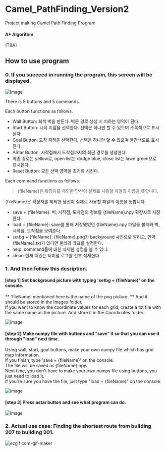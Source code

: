 # Camel_PathFinding_Version2

  
Project making Camel Path Finding Program


####  A* Algorithm

(TBA)

## How to use program
### 0. If you succeed in running the program, this screen will be displayed.


![image](https://user-images.githubusercontent.com/63496777/151313283-54ab35b8-28c8-40fe-901e-279fb09e4efd.png)

There is 5 buttons and 5 commands.

Each button functions as follows.
* Wall Button: 회색 벽을 만든다. 벽은 경로 생성 시 피하는 영역이 된다.
* Start Button: 시작 지점을 선택한다. 선택은 하나만 할 수 있으며 초록색으로 표시된다.
* Goal Button: 도착 지점을 선택한다. 선택은 하나만 할 수 있으며 빨간색으로 표시된다.
* AStar Button: 시작점에서 도착점까지의 최단 경로를 생성한다. 
* 최종 경로는 yellow로, open list는 dodge blue, close list는 lawn green으로 표시된다.
* Reset Button: 모든 선택 영역을 초기화 시킨다.

Each command functions as follows. 
> {fileName}은 확장자를 제외한 당신이 실제로 사용할 파일의 이름을 뜻합니다. 

{fileName}은 확장자를 제외한 당신이 실제로 사용할 파일의 이름을 뜻합니다.

* save + {fileName}: 벽, 시작점, 도착점의 정보를 {fileName}.npy 확장자로 저장한다.
* load + {fileName}: save를 통해 저장됐었던 {fileName}.npy 파일을 불러와 벽, 시작점, 도착점을 보여준다.
* setbg + {fileName}: {fileName}.png가 background 사진으로 깔리고, 만약 {fileName}.txt가 있다면 불러와 좌표를 설정한다.
* help: command들에 대한 자세한 설명을 볼 수 있다. 
* clear: 현재 떠있는 터미널 로그를 전부 삭제한다.


### 1.  And then follow this desription.


#### [step 1] Set background picture with typing 'setbg + {fileName}' on the console.  
  ** 'fileName' mentioned here is the name of the png picture. ** 
  And it should be stored in the Images folder.  
  If you want to know the coordinate values for each grid, create a txt file with the same name as the picture.
  And store it in the Coordinates folder.  
  
![image](https://user-images.githubusercontent.com/63496777/151462784-a6e2762f-6e8e-4140-9749-419e3112c84c.png)


#### [step 2] Make numpy file with buttons and "save" it so that you can use it through "load" next time.  
  Using wall, start, goal buttons, make your own numpy file which has grid map information.  
  If you finish, type 'save + {fileName}' on the console.   
  The file will be saved as {fileName}.npy.  
  Next time, you don't have to make your own numpy file using buttons, you just need to load it.  
  If you're sure you have the file, just type "load + {fileName}" on the console.
    
![image](https://user-images.githubusercontent.com/63496777/151463741-f37608d2-f115-4e0b-8277-536eaab17118.png)

#### [step 3] Press astar button and see what program can do.    
![image](https://user-images.githubusercontent.com/63496777/151463970-6ef3783d-d82d-458e-86de-9f2eab05900e.png)


### 2. Actual use case: Finding the shortest route from building 207 to building 201.
![ezgif com-gif-maker](https://user-images.githubusercontent.com/63496777/151465180-d51bf4ce-59e2-41c7-bafe-ba75e98c0bcf.gif)


